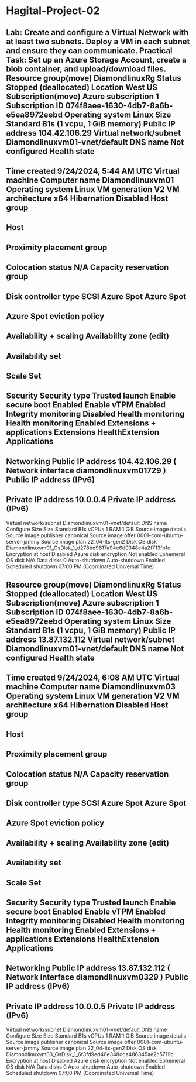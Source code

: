 # Hagital-Project-02
Lab: Create and configure a Virtual Network with at least two subnets. Deploy a VM in each subnet and ensure they can communicate.
Practical Task: Set up an Azure Storage Account, create a blob container, and upload/download files.
Resource group(move)
DiamondlinuxRg
Status
Stopped (deallocated)
Location
West US
Subscription(move)
Azure subscription 1
Subscription ID
074f8aee-1630-4db7-8a6b-e5ea8972eebd
Operating system
Linux
Size
Standard B1s (1 vcpu, 1 GiB memory)
Public IP address
104.42.106.29
Virtual network/subnet
Diamondlinuxvm01-vnet/default
DNS name
Not configured
Health state
-
Time created
9/24/2024, 5:44 AM UTC
Virtual machine
Computer name
Diamondlinuxvm01
Operating system
Linux
VM generation
V2
VM architecture
x64
Hibernation
Disabled
Host group
-
Host
-
Proximity placement group
-
Colocation status
N/A
Capacity reservation group
-
Disk controller type
SCSI
Azure Spot
Azure Spot
-
Azure Spot eviction policy
-
Availability + scaling
Availability zone (edit)
-
Availability set
-
Scale Set
-
Security
Security type
Trusted launch
Enable secure boot
Enabled
Enable vTPM
Enabled
Integrity monitoring
Disabled
Health monitoring
Health monitoring
Enabled
Extensions + applications
Extensions
HealthExtension
Applications
-
Networking
Public IP address
104.42.106.29
(
Network interface
diamondlinuxvm01729
)
Public IP address (IPv6)
-
Private IP address
10.0.0.4
Private IP address (IPv6)
-
Virtual network/subnet
Diamondlinuxvm01-vnet/default
DNS name
Configure
Size
Size
Standard B1s
vCPUs
1
RAM
1 GiB
Source image details
Source image publisher
canonical
Source image offer
0001-com-ubuntu-server-jammy
Source image plan
22_04-lts-gen2
Disk
OS disk
Diamondlinuxvm01_OsDisk_1_d278bd9617a94e6d9348c4a2f713fb1e
Encryption at host
Disabled
Azure disk encryption
Not enabled
Ephemeral OS disk
N/A
Data disks
0
Auto-shutdown
Auto-shutdown
 Enabled
Scheduled shutdown
07:00 PM (Coordinated Universal Time)


Resource group(move)
DiamondlinuxRg
Status
Stopped (deallocated)
Location
West US
Subscription(move)
Azure subscription 1
Subscription ID
074f8aee-1630-4db7-8a6b-e5ea8972eebd
Operating system
Linux
Size
Standard B1s (1 vcpu, 1 GiB memory)
Public IP address
13.87.132.112
Virtual network/subnet
Diamondlinuxvm01-vnet/default
DNS name
Not configured
Health state
-
Time created
9/24/2024, 6:08 AM UTC
Virtual machine
Computer name
Diamondlinuxvm03
Operating system
Linux
VM generation
V2
VM architecture
x64
Hibernation
Disabled
Host group
-
Host
-
Proximity placement group
-
Colocation status
N/A
Capacity reservation group
-
Disk controller type
SCSI
Azure Spot
Azure Spot
-
Azure Spot eviction policy
-
Availability + scaling
Availability zone (edit)
-
Availability set
-
Scale Set
-
Security
Security type
Trusted launch
Enable secure boot
Enabled
Enable vTPM
Enabled
Integrity monitoring
Disabled
Health monitoring
Health monitoring
Enabled
Extensions + applications
Extensions
HealthExtension
Applications
-
Networking
Public IP address
13.87.132.112
(
Network interface
diamondlinuxvm0329
)
Public IP address (IPv6)
-
Private IP address
10.0.0.5
Private IP address (IPv6)
-
Virtual network/subnet
Diamondlinuxvm01-vnet/default
DNS name
Configure
Size
Size
Standard B1s
vCPUs
1
RAM
1 GiB
Source image details
Source image publisher
canonical
Source image offer
0001-com-ubuntu-server-jammy
Source image plan
22_04-lts-gen2
Disk
OS disk
Diamondlinuxvm03_OsDisk_1_6f3fd9ed46e348dca486345ae2c5719c
Encryption at host
Disabled
Azure disk encryption
Not enabled
Ephemeral OS disk
N/A
Data disks
0
Auto-shutdown
Auto-shutdown
 Enabled
Scheduled shutdown
07:00 PM (Coordinated Universal Time)
